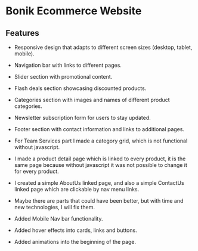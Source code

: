 # Bonik Ecommerce Website

## Features
- Responsive design that adapts to different screen sizes (desktop, tablet, mobile).
- Navigation bar with links to different pages.
- Slider section with promotional content.
- Flash deals section showcasing discounted products.
- Categories section with images and names of different product categories.
- Newsletter subscription form for users to stay updated.
- Footer section with contact information and links to additional pages.


- For Team Services part I made a category grid, which is not functional without javascript.
- I made a product detail page which is linked to every product, it is the same page because without javascript it was not possible to change it for every product.
- I created a simple AboutUs linked page, and also a simple ContactUs linked page which are clickable by nav menu links.
- Maybe there are parts that could have been better, but with time and new technologies, I will fix them.

- Added Mobile Nav bar functionality.
- Added hover effects into cards, links and buttons.
- Added animations into the beginning of the page.